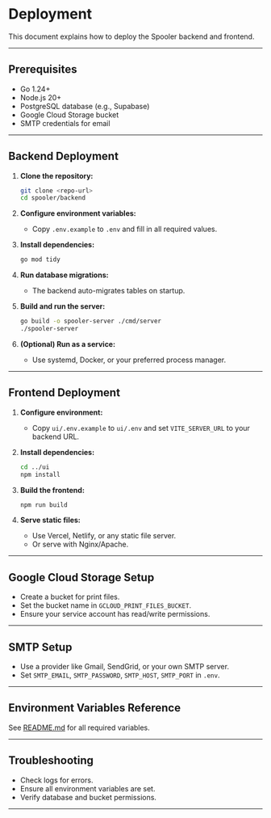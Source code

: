 # Deployment

This document explains how to deploy the Spooler backend and frontend.

---

## Prerequisites

- Go 1.24+
- Node.js 20+
- PostgreSQL database (e.g., Supabase)
- Google Cloud Storage bucket
- SMTP credentials for email

---

## Backend Deployment

1. **Clone the repository:**
   ```sh
   git clone <repo-url>
   cd spooler/backend
   ```

2. **Configure environment variables:**
   - Copy `.env.example` to `.env` and fill in all required values.

3. **Install dependencies:**
   ```sh
   go mod tidy
   ```

4. **Run database migrations:**
   - The backend auto-migrates tables on startup.

5. **Build and run the server:**
   ```sh
   go build -o spooler-server ./cmd/server
   ./spooler-server
   ```

6. **(Optional) Run as a service:**
   - Use systemd, Docker, or your preferred process manager.

---

## Frontend Deployment

1. **Configure environment:**
   - Copy `ui/.env.example` to `ui/.env` and set `VITE_SERVER_URL` to your backend URL.

2. **Install dependencies:**
   ```sh
   cd ../ui
   npm install
   ```

3. **Build the frontend:**
   ```sh
   npm run build
   ```

4. **Serve static files:**
   - Use Vercel, Netlify, or any static file server.
   - Or serve with Nginx/Apache.

---

## Google Cloud Storage Setup

- Create a bucket for print files.
- Set the bucket name in `GCLOUD_PRINT_FILES_BUCKET`.
- Ensure your service account has read/write permissions.

---

## SMTP Setup

- Use a provider like Gmail, SendGrid, or your own SMTP server.
- Set `SMTP_EMAIL`, `SMTP_PASSWORD`, `SMTP_HOST`, `SMTP_PORT` in `.env`.

---

## Environment Variables Reference

See [README.md](../README.md#environment-variables) for all required variables.

---

## Troubleshooting

- Check logs for errors.
- Ensure all environment variables are set.
- Verify database and bucket permissions.

---